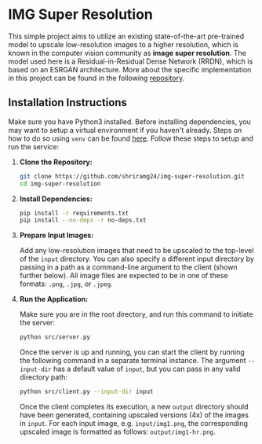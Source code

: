 # IMG Super Resolution

This simple project aims to utilize an existing state-of-the-art pre-trained model to upscale low-resolution images to a higher resolution, which is known in the computer vision community as **image super resolution**. The model used here is a Residual-in-Residual Dense Network (RRDN), which is based on an ESRGAN architecture. More about the specific implementation in this project can be found in the following [repository](https://github.com/idealo/image-super-resolution). 

## Installation Instructions

Make sure you have Python3 installed. Before installing dependencies, you may want to setup a virtual environment if you haven't already. Steps on how to do so using `venv` can be found [here](https://docs.python.org/3/library/venv.html). Follow these steps to setup and run the service:

1. **Clone the Repository:**
    ```bash
    git clone https://github.com/shriramg24/img-super-resolution.git
    cd img-super-resolution
    ```

2. **Install Dependencies:**
    ```bash
    pip install -r requirements.txt
    pip install --no-deps -r no-deps.txt
    ```

3. **Prepare Input Images:**

    Add any low-resolution images that need to be upscaled to the top-level of the `input` directory. You can also specify a different input directory by passing in a path as a command-line argument to the client (shown further below). All image files are expected to be in one of these formats: `.png`, `.jpg`, or `.jpeg`.

4. **Run the Application:**

    Make sure you are in the root directory, and run this command to initiate the server:
    ```bash
    python src/server.py
    ```

    Once the server is up and running, you can start the client by running the following command in a separate terminal instance. The argument `--input-dir` has a default value of `input`, but you can pass in any valid directory path:
    ```bash
    python src/client.py --input-dir input
    ```

    Once the client completes its execution, a new `output` directory should have been generated, containing upscaled versions (4x) of the images in `input`. For each input image, e.g. `input/img1.png`, the corresponding upscaled image is formatted as follows: `output/img1-hr.png`.

